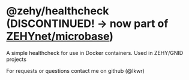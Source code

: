 # @zehy/healthcheck (DISCONTINUED! -> now part of [ZEHYnet/microbase](https://github.com/ZEHYnet/microbase))

A simple healthcheck for use in Docker containers. Used in ZEHY/GNID projects

For requests or questions contact me on github (@lkwr)
